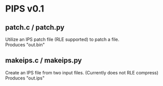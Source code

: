 # PIPS v0.1

## patch.c / patch.py

Utilize an IPS patch file (RLE supported) to patch a file.<br>
Produces "out.bin"

## makeips.c / makeips.py

Create an IPS file from two input files. (Currently does not RLE compress)<br>
Produces "out.ips"

